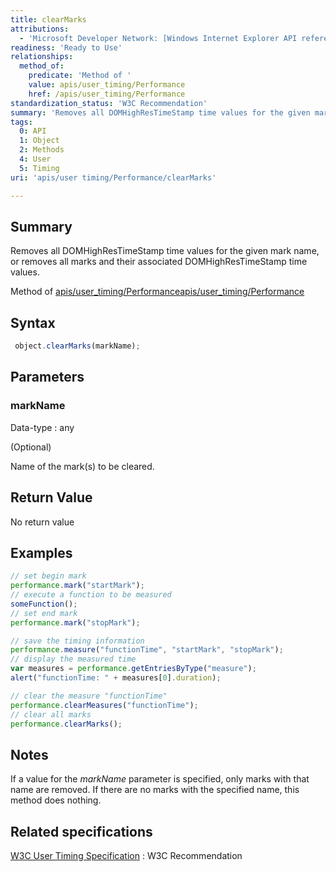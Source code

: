 ```yaml
---
title: clearMarks
attributions:
  - 'Microsoft Developer Network: [Windows Internet Explorer API reference Article](http://msdn.microsoft.com/en-us/library/ie/hh828809%28v=vs.85%29.aspx)'
readiness: 'Ready to Use'
relationships:
  method_of:
    predicate: 'Method of '
    value: apis/user_timing/Performance
    href: /apis/user_timing/Performance
standardization_status: 'W3C Recommendation'
summary: 'Removes all DOMHighResTimeStamp time values for the given mark name, or removes all marks and their associated DOMHighResTimeStamp time values.'
tags:
  0: API
  1: Object
  2: Methods
  4: User
  5: Timing
uri: 'apis/user timing/Performance/clearMarks'

---
```

## Summary

Removes all DOMHighResTimeStamp time values for the given mark name, or removes all marks and their associated DOMHighResTimeStamp time values.

Method of [apis/user\_timing/Performance](/apis/user_timing/Performance)[apis/user\_timing/Performance](/apis/user_timing/Performance)

## Syntax

``` js
 object.clearMarks(markName);
```

## Parameters

### markName

 Data-type
:   any

(Optional)

Name of the mark(s) to be cleared.

## Return Value

No return value

## Examples

``` js
// set begin mark
performance.mark("startMark");
// execute a function to be measured
someFunction();
// set end mark
performance.mark("stopMark");

// save the timing information
performance.measure("functionTime", "startMark", "stopMark");
// display the measured time
var measures = performance.getEntriesByType("measure");
alert("functionTime: " + measures[0].duration);

// clear the measure "functionTime"
performance.clearMeasures("functionTime");
// clear all marks
performance.clearMarks();
```

## Notes

If a value for the *markName* parameter is specified, only marks with that name are removed. If there are no marks with the specified name, this method does nothing.

## Related specifications

[W3C User Timing Specification](http://www.w3.org/TR/user-timing/)
:   W3C Recommendation
